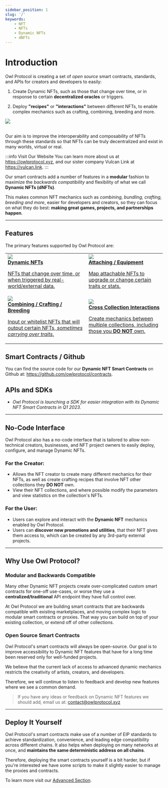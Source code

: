```yaml
---
sidebar_position: 1
slug: '/'
keywords:
    - NFT
    - NFTs
    - Dynamic NFTs
    - dNFTs
---
```


# Introduction

Owl Protocol is creating a set of *open source* smart contracts, standards, and APIs for creators and developers to easily:

1. Create Dynamic NFTs, such as those that change over time, or in response to certain **decentralized oracles** or triggers.

2. Deploy **"recipes"** or **"interactions"** between different NFTs, to enable complex mechanics such as crafting, combining, breeding and more.

<img src="/img/crafting-v2.png"/>

<br/>
<br/>

Our aim is to improve the interoperability and composability of NFTs through these standards so that NFTs can be truly
decentralized and exist in many worlds, virtual or real.

:::info Visit Our Website
You can learn more about us at https://owlprotocol.xyz, and our sister company Vulcan Link at https://vulcan.link.
:::

Our smart contracts add a number of features in a **modular** fashion to maximize the *backwards compatibility* and
flexibility of what we call **Dynamic NFTs (dNFTs)**.

This makes common NFT mechanics such as *combining, bundling, crafting, breeding and more*, easier for developers and
creators, so they can focus on what they do best: **making great games, projects, and partnerships happen**.

---

## Features

The primary features supported by Owl Protocol are:

<table className="table-grid-2-col">
<tbody>
<tr>
<td>
    <a href="/contracts/features/dynamic_nfts">
        <div className="cell-bg">
            <img src="/img/feature-dnft-v3.png"/>
            <br/>
            <strong>Dynamic NFTs</strong>
            <p>NFTs that change over time, or when triggered by real-world/external data.</p>
        </div>
    </a>
</td>
<td>
    <a href="/contracts/features/attaching">
        <div className="cell-bg">
            <img src="/img/feature-equipment-v3.png"/>
            <br/>
            <strong>Attaching / Equipment</strong>
            <p>Map attachable NFTs to upgrade or change certain traits or stats.</p>
        </div>
    </a>
</td>
</tr>
<tr>
<td>
    <a href="/contracts/features/crafting">
        <div className="cell-bg">
            <img src="/img/feature-combining-v3.png"/>
            <br/>
            <strong>Combining / Crafting / Breeding</strong>
            <p>Input or whitelist NFTs that will output certain NFTs, <i>sometimes carrying over traits</i>.</p>
        </div>
    </a>
</td>
<td>
    <a href="/contracts/features/crosschain">
        <div className="cell-bg">
            <img src="/img/feature-crosschain-v3.png"/>
            <br/>
            <strong>Cross Collection Interactions</strong>
            <p>Create mechanics between multiple collections, including those you <strong>DO NOT</strong> own.</p>
        </div>
    </a>
</td>
</tr>
</tbody>
</table>

## Smart Contracts / Github

You can find the source code for our **Dynamic NFT Smart Contracts** on Github at: https://github.com/owlprotocol/contracts.

## APIs and SDKs

- *Owl Protocol is launching a SDK for easier integration with its Dynamic NFT Smart Contracts in Q1 2023.*

---

## No-Code Interface

Owl Protocol also has a no-code interface that is tailored to allow non-technical creators, businesses, and NFT project owners to easily deploy, configure, and manage Dynamic NFTs.

### For the Creator:

- Allows the NFT creator to create many different mechanics for their NFTs, as well as create crafting recipes that involve NFT other collections they **DO NOT** own.
- View their NFT collections, and where possible modify the parameters and view statistics on the collection's NFTs.

### For the User:

- Users can explore and interact with the **Dynamic NFT** mechanics enabled by Owl Protocol.
- Users can **discover new promotions and utilities**, that their NFT gives them access to, which can be created by any 3rd-party external projects.

---

## Why Use Owl Protocol?

### Modular and Backwards Compatible

Many other Dynamic NFT projects create over-complicated custom smart contracts for one-off use-cases, or worse they use a **centralized/traditional** API endpoint they have full control over.

At Owl Protocol we are building smart contracts that are backwards compatible with existing marketplaces, and moving complex logic to modular smart contracts or proxies.
That way you can build on top of your existing collection, or extend off of other collections.

### Open Source Smart Contracts

Owl Protocol's smart contracts will always be open-source. Our goal is to improve accessibility to Dynamic NFT features that have for a long time been reserved
only for well-funded projects.

We believe that the current lack of access to advanced dynamic mechanics restricts the creativity of artists, creators, and developers.

Therefore, we will continue to listen to feedback and develop new features where we see a common demand.

> If you have any ideas or feedback on Dynamic NFT features we should add, email us at: [contact@owlprotocol.xyz](mailto:contact@owlprotocol.xyz)

---

## Deploy It Yourself

Owl Protocol's smart contracts make use of a number of EIP standards to achieve standardization, convenience, and leading edge compatibility across different chains.
It also helps when deploying on many networks at once, and **maintains the same deterministic address on all chains**.

Therefore, deploying the smart contracts yourself is a bit harder, but if you're interested
we have some scripts to make it slightly easier to manage the proxies and contracts.

To learn more visit our [Advanced Section](/contracts/advanced/).

